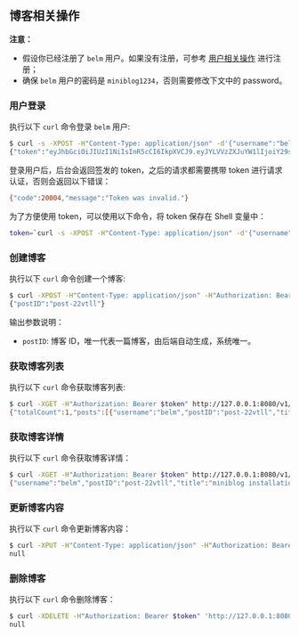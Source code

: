 ## 博客相关操作

**注意：**

- 假设你已经注册了 `belm` 用户。如果没有注册，可参考 [用户相关操作](./user.md) 进行注册；
- 确保 `belm` 用户的密码是 `miniblog1234`，否则需要修改下文中的 password。

### 用户登录

执行以下 `curl` 命令登录 `belm` 用户:

```bash
$ curl -s -XPOST -H"Content-Type: application/json" -d'{"username":"belm","password":"miniblog1234"}' http://127.0.0.1:8080/login
{"token":"eyJhbGciOiJIUzI1NiIsInR5cCI6IkpXVCJ9.eyJYLVVzZXJuYW1lIjoiY29saW4iLCJleHAiOjIwMjg5MjcwNTIsImlhdCI6MTY2ODkyNzA1MiwibmJmIjoxNjY4OTI3MDUyfQ.F5fIj6GaSzAedmu5Wh_ja6Yk2qzi5XF9RauK511tC9A"}
```

登录用户后，后台会返回签发的 token，之后的请求都需要携带 token 进行请求认证，否则会返回以下错误：

```bash
{"code":20004,"message":"Token was invalid."}
```

为了方便使用 token，可以使用以下命令，将 token 保存在 Shell 变量中：

```bash
token=`curl -s -XPOST -H"Content-Type: application/json" -d'{"username":"belm","password":"miniblog1234"}' http://127.0.0.1:8080/login | jq -r .token`
```

### 创建博客

执行以下 `curl` 命令创建一个博客:

```bash
$ curl -XPOST -H"Content-Type: application/json" -H"Authorization: Bearer $token" -d'{"title":"miniblog installation guide","content":"The installation method is coming."}' http://127.0.0.1:8080/v1/posts
{"postID":"post-22vtll"}
```

输出参数说明：

- `postID`: 博客 ID，唯一代表一篇博客，由后端自动生成，系统唯一。

### 获取博客列表

执行以下 `curl` 命令获取博客列表:

```bash
$ curl -XGET -H"Authorization: Bearer $token" http://127.0.0.1:8080/v1/posts
{"totalCount":1,"posts":[{"username":"belm","postID":"post-22vtll","title":"miniblog installation guide","content":"The installation method is coming.","createdAt":"2022-11-20 15:32:58","updatedAt":"2022-11-20 15:32:58"}]}
```

### 获取博客详情

执行以下 `curl` 命令获取博客详情：

```bash
$ curl -XGET -H"Authorization: Bearer $token" http://127.0.0.1:8080/v1/posts/post-22vtll
{"username":"belm","postID":"post-22vtll","title":"miniblog installation guide","content":"The installation method is coming","createdAt":"2022-11-20 15:32:58","updatedAt":"2022-11-20 15:32:58"}
```

### 更新博客内容

执行以下 `curl` 命令更新博客内容：

```bash
$ curl -XPUT -H"Content-Type: application/json" -H"Authorization: Bearer $token" -d'{"content":"The installation method is still on the way."}' http://127.0.0.1:8080/v1/posts/post-22vtll
null
```

### 删除博客

执行以下 `curl` 命令删除博客：

```bash
$ curl -XDELETE -H"Authorization: Bearer $token" 'http://127.0.0.1:8080/v1/posts?postID=post-22vtll&postID=post-22yxq5'
null
```
